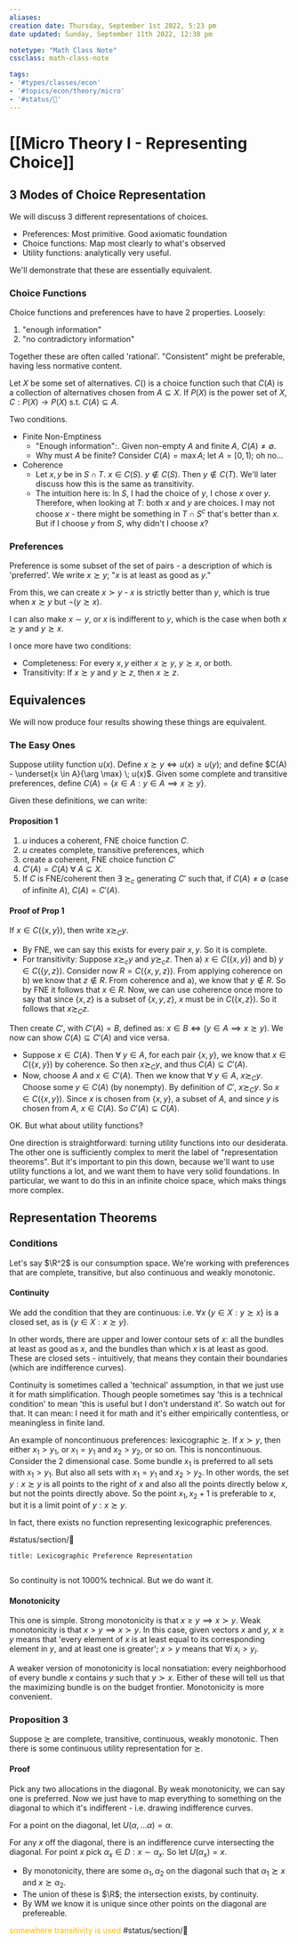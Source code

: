 ```yaml
---
aliases:
creation date: Thursday, September 1st 2022, 5:23 pm
date updated: Sunday, September 11th 2022, 12:38 pm

notetype: "Math Class Note"
cssclass: math-class-note

tags: 
- '#types/classes/econ'
- '#topics/econ/theory/micro'
- '#status/🚧'
---
```


# [[Micro Theory I - Representing Choice]]

## 3 Modes of Choice Representation

We will discuss 3 different representations of choices. 
- Preferences: Most primitive. Good axiomatic foundation
- Choice functions: Map most clearly to what's observed
- Utility functions: analytically very useful. 

We'll demonstrate that these are essentially equivalent. 

### Choice Functions

Choice functions and preferences have to have 2 properties. Loosely:
1) "enough information"
2) "no contradictory information"

Together these are often called 'rational'. "Consistent" might be preferable, having less normative content. 

Let $X$ be some set of alternatives. $C()$ is a choice function such that $C(A)$ is a collection of alternatives chosen from $A \subseteq X$. If $P(X)$ is the power set of $X$, $C: P(X) \to P(X)$ s.t. $C(A) \subseteq A$. 

Two conditions. 

- Finite Non-Emptiness
	- "Enough information":. Given non-empty $A$ and finite $A$, $C(A) \neq \emptyset$. 
	- Why must $A$ be finite? Consider $C(A) = \max A$; let $A = [0,1)$; oh no... 
- Coherence
	- Let $x,y$ be in $S \cap T$. $x \in C(S)$. $y \notin C(S)$. Then $y \notin C(T)$. We'll later discuss how this is the same as transitivity. 
	- The intuition here is: In $S$, I had the choice of $y$, I chose $x$ over $y$. Therefore, when looking at $T$: both $x$ and $y$ are choices. I may not choose $x$ - there might be something in $T \cap S^c$ that's better than $x$. But if I choose $y$ from $S$, why didn't I choose $x$? 


### Preferences

Preference is some subset of the set of pairs - a description of which is 'preferred'. We write $x \succsim y$; "$x$ is at least as good as $y$."  

From this, we can create $x \succ y$ - $x$ is strictly better than $y$, which is true when $x \succsim y$ but $\neg(y \succsim x)$. 

I can also make $x \sim y$, or $x$ is indifferent to $y$, which is the case when both $x \succsim y$ and $y \succsim x$. 

I once more have two conditions: 

- Completeness: For every $x,y$ either $x \succsim y$, $y \succsim x$, or both. 
- Transitivity: If $x \succsim y$ and $y \succsim z$, then $x \succsim z$. 


## Equivalences
We will now produce four results showing these things are equivalent. 

### The Easy Ones

Suppose utility function $u(x)$. Define $x \succsim y \iff u(x) \geq u(y)$; and define $C(A) - \underset{x \in A}{\arg \max} \; u(x)$. 
Given some complete and transitive preferences, define $C(A) = \{ x \in A : y \in A \implies x \succsim y\}$. 

Given these definitions, we can write: 

#### Proposition 1
1) $u$ induces a coherent, FNE choice function $C$.
2) $u$ creates complete, transitive preferences, which
3) create a coherent, FNE choice function $C'$
4) $C'(A) = C(A)$ $\forall$ $A \subseteq X$. 
5) If $C$ is FNE/coherent then $\exists$ $\succsim_c$ generating $C'$ such that, if $C(A) \neq \emptyset$ (case of infinite $A$), $C(A) = C'(A)$. 

#### Proof of Prop 1

If $x \in C(\{x,y\})$, then write $x \succsim_C y$. 
- By FNE, we can say this exists for every pair $x,y$. So it is complete. 
- For transitivity: Suppose $x \succsim_c y$ and $y \succsim_c z$. Then a) $x \in C(\{x,y\})$ and b) $y \in C(\{y,z\})$. Consider now $R = C(\{x,y,z\})$. From applying coherence on b) we know that $z \notin R$. From coherence and a), we know that $y \notin R$. So by FNE it follows that $x\in R$. Now, we can use coherence once more to say that since $\{ x,z\}$ is a subset of $\{x,y,z\}$, $x$ must be in $C(\{x,z\})$. So it follows that $x \succsim_C z$. 


Then create $C'$, with $C'(A) = B$, defined as: $x \in B \iff (y \in A \implies x \succsim y)$. We now can show $C(A) \subseteq C'(A)$ and vice versa. 
- Suppose $x \in C(A)$. Then $\forall \; y \in A$, for each pair $\{x,y\}$, we know that $x \in C(\{x,y\})$ by coherence. So then $x \succsim_C y$, and thus $C(A) \subseteq C'(A)$. 
- Now, choose $A$ and $x \in C'(A)$. Then we know that $\forall \; y \in A$, $x \succsim_C y$. Choose some $y \in C(A)$ (by nonempty). By definition of $C'$, $x \succsim_C y$. So $x \in C(\{x,y\})$. Since $x$ is chosen from $\{x,y\}$, a subset of $A$, and since $y$ is chosen from $A$, $x \in C(A)$. So $C'(A) \subseteq C(A)$. 


OK. But what about utility functions? 

One direction is straightforward: turning utility functions into our desiderata. The other one is sufficiently complex to merit the label of "representation theorems". But it's important to pin this down, because we'll want to use utility functions a lot, and we want them to have very solid foundations. In particular, we want to do this in an infinite choice space, which maks things more complex. 


## Representation Theorems

### Conditions

Let's say $\R^2$ is our consumption space. We're working with preferences that are complete, transitive, but also  continuous and weakly monotonic. 

#### Continuity
We add the condition that they are continuous: i.e. $\forall x \; \{ y \in X: y \succsim x \}$ is a closed set, as is $\{ y \in X: x \succsim y\}$. 

In other words, there are upper and lower contour sets of $x$: all the bundles at least as good as $x$, and the bundles than which $x$ is at least as good. These are closed sets - intuitively, that means they contain their boundaries (which are indifference curves). 

Continuity is sometimes called a 'technical' assumption, in that we just use it for math simplification. Though people sometimes say 'this is a technical condition' to mean 'this is useful but I don't understand it'. So watch out for that. It can mean: I need it for math and it's either empirically contentless, or meaningless in finite land. 

An example of noncontinuous preferences: lexicographic $\succsim$. If $x \succ y$, then either $x_1 > y_1$, or $x_1 = y_1$ and $x_2 > y_2$, or so on. This is noncontinuous. Consider the 2 dimensional case. Some bundle $x_1$ is preferred to all sets with $x_1 > y_1$. But also all sets with $x_1 = y_1$ and $x_2 > y_2$. In other words, the set $y : x \succsim y$ is all points to the right of $x$ and also all the points directly below $x$, but not the points directly above. So the point $x_1, x_2 + 1$ is preferable to $x$, but it is a limit point of $y: x \succsim y$. 

In fact, there exists no function representing lexicographic preferences. 


#status/section/🚧 
```ad-note
title: Lexicographic Preference Representation 


```

So continuity is not 1000% technical. But we do want it. 

#### Monotonicity

This one is simple. Strong monotonicity is that $x \geq y \implies x \succ y$. Weak monotonicity is that $x > y \implies x \succ y$. In this case, given vectors $x$ and $y$, $x \geq y$ means that 'every element of $x$ is at least equal to its corresponding element in $y$, and at least one is greater'; $x > y$ means that $\forall i \; x_i > y_i$. 

A weaker version of monotonicity is local nonsatiation: every neighborhood of every bundle $x$ contains $y$ such that $y \succ x$. Either of these will tell us that the maximizing bundle is on the budget frontier. Monotonicity is more convenient. 


### Proposition 3

Suppose $\succsim$ are complete, transitive, continuous, weakly monotonic. Then there is some continuous utility representation for $\succsim$.

#### Proof

Pick any two allocations in the diagonal. By weak monotonicity, we can say one is preferred. Now we just have to map everything to something on the diagonal to which it's indifferent - i.e. drawing indifference curves. 

For a point on the diagonal, let $U(\alpha, \ldots \alpha) = \alpha$. 

For any $x$ off the diagonal, there is an indifference curve intersecting the diagonal.  For point $x$ pick  $\alpha_x \in D:x \sim \alpha_x$. So let $U(\alpha_x) = x$. 
- By monotonicity, there are some $\alpha_1, \alpha_2$ on the diagonal such that $\alpha_1 \succsim x$ and $x \succsim \alpha_2$. 
- The union of these is $\R$; the intersection exists, by continuity. 
- By WM we know it is unique since other points on the diagonal are prefereable.

<font color=#F7B801>somewhere transitivity is used </font> #status/section/🚧 




